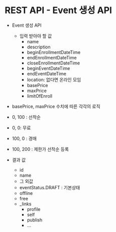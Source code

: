 # REST API - Event 생성 API
- Event 생성 API
    - 입력 받아야 할 값
        - name
        - description
        - beginEnrollmentDateTime
        - endEnrollmentDateTime
        - closeEnrollmentDateTime
        - beginEventDateTime
        - endEventDateTime
        - location: 없다면 온라인 모임
        - basePrice
        - maxPrice
        - limitOfEnroll

- basePrice, maxPrice 수치에 따른 각각의 로직
- 0, 100 : 선착순
- 0, 0: 무료
- 100, 0 : 경매
- 100, 200 : 제한가 선착순 등록


- 결과 값
    - id
    - name
    - 그 외값
    - eventStatus.DRAFT : 기본상태
    - offline
    - free
    - _links
        - profile
        - self
        - publish
        - ...
